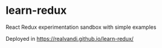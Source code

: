 # learn-redux
React Redux experimentation sandbox with simple examples

Deployed in https://realvandi.github.io/learn-redux/
